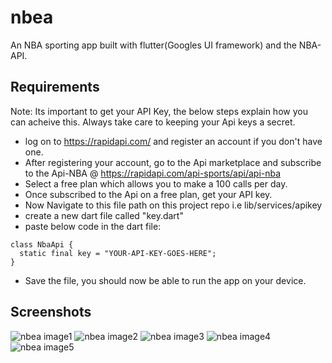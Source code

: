 # nbea

An NBA sporting app built with flutter(Googles UI framework) and the NBA-API.


## Requirements
Note: Its important to get your API Key, the below steps explain how you can acheive this. Always take care to keeping your Api keys a secret.

- log on to https://rapidapi.com/ and register an account if you don't have one.
- After registering your account, go to the Api marketplace and subscribe to the Api-NBA @ https://rapidapi.com/api-sports/api/api-nba
- Select a free plan which allows you to make a 100 calls per day.
- Once subscribed to the Api on a free plan, get your API key.
- Now Navigate to this file path on this project repo i.e lib/services/apikey
- create a new dart file called "key.dart"
- paste below code in the dart file:

```
class NbaApi {
  static final key = "YOUR-API-KEY-GOES-HERE";
}
```

- Save the file, you should now be able to run the app on your device.

## Screenshots

![nbea image1](https://github.com/ngbede/nbea/blob/master/screenshot/screenshot1.png?raw=false)
![nbea image2](https://github.com/ngbede/nbea/blob/master/screenshot/screenshot2.png?raw=false)
![nbea image3](https://github.com/ngbede/nbea/blob/master/screenshot/screenshot3_0.png?raw=false)
![nbea image4](https://github.com/ngbede/nbea/blob/master/screenshot/screenshot4.png?raw=false)
![nbea image5](https://github.com/ngbede/nbea/blob/master/screenshot/screenshot5.png?raw=false)